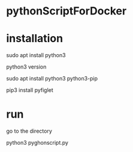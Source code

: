 # pythonScriptForDocker

# installation

sudo apt install python3

python3 version

sudo apt install python3 python3-pip

pip3 install pyfiglet



# run
go to the directory

python3 pyghonscript.py

